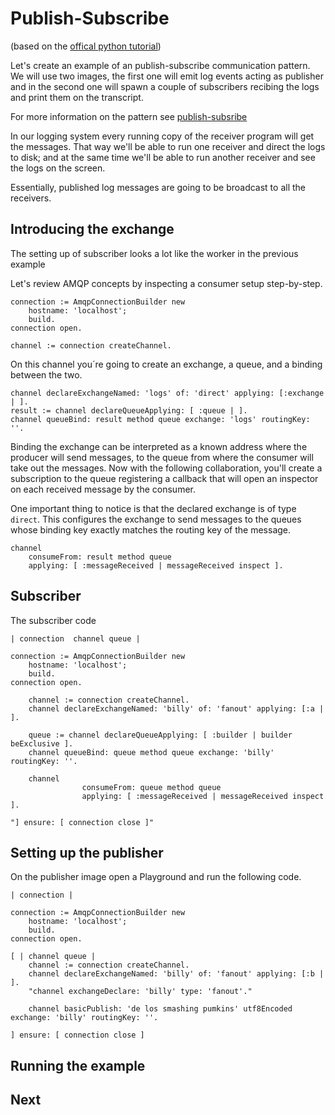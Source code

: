 # Publish-Subscribe
(based on the [offical python tutorial](https://www.rabbitmq.com/tutorials/tutorial-three-python.html))

Let's create an example of an publish-subscribe communication pattern. We will use two images, the first one will emit log events acting as publisher and in the second one will spawn a couple of subscribers recibing the logs and print them on the transcript.


For more information on the pattern see [publish-subsribe](https://www.enterpriseintegrationpatterns.com/patterns/messaging/PublishSubscribeChannel.html) 

In our logging system every running copy of the receiver program will get the messages. That way we'll be able to run one receiver and direct the logs to disk; and at the same time we'll be able to run another receiver and see the logs on the screen.

Essentially, published log messages are going to be broadcast to all the receivers.


## Introducing the exchange 

The setting up of subscriber looks a lot like the worker in the previous example

Let's review AMQP concepts by inspecting a consumer setup step-by-step.

```Smalltalk
connection := AmqpConnectionBuilder new
	hostname: 'localhost';
	build.
connection open.

channel := connection createChannel.
```

On this channel you´re going to create an exchange, a queue, and a binding between the two.

````Smalltalk
channel declareExchangeNamed: 'logs' of: 'direct' applying: [:exchange | ].
result := channel declareQueueApplying: [ :queue | ].
channel queueBind: result method queue exchange: 'logs' routingKey: ''.
````

Binding the exchange can be interpreted as a known address where the producer will send messages, to the queue from where the consumer will take out the messages. Now with the following collaboration, you'll create a subscription to the queue registering a callback that will open an inspector on each received message by the consumer.

One important thing to notice is that the declared exchange is of type `direct`. This configures the exchange to send messages to the queues whose binding key exactly matches the routing key of the message.

````Smalltalk
channel 
	consumeFrom: result method queue
	applying: [ :messageReceived | messageReceived inspect ].	
````

## Subscriber

The subscriber code

```Smalltalk
| connection  channel queue | 

connection := AmqpConnectionBuilder new
	hostname: 'localhost';
	build.
connection open.

	channel := connection createChannel.
	channel declareExchangeNamed: 'billy' of: 'fanout' applying: [:a | ].

	queue := channel declareQueueApplying: [ :builder | builder beExclusive ].
	channel queueBind: queue method queue exchange: 'billy' routingKey: ''.

	channel
				consumeFrom: queue method queue
				applying: [ :messageReceived | messageReceived inspect ].	
	
"] ensure: [ connection close ]"
```

## Setting up the publisher

On the publisher image open a Playground and run the following code.


```smalltalk
| connection |

connection := AmqpConnectionBuilder new
	hostname: 'localhost';
	build.
connection open.

[ | channel queue | 
	channel := connection createChannel.
	channel declareExchangeNamed: 'billy' of: 'fanout' applying: [:b | ].
	"channel exchangeDeclare: 'billy' type: 'fanout'."

	channel basicPublish: 'de los smashing pumkins' utf8Encoded exchange: 'billy' routingKey: ''.	
	
] ensure: [ connection close ]
```


## Running the example



## Next
